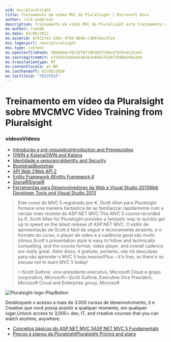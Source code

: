 ```yaml
---
uid: mvc/pluralsight
title: Treinamento em vídeo MVC da Pluralsight | Microsoft Docs
author: rick-anderson
description: Treinamento em vídeo MVC da Pluralsight este treinamento de vídeo gratuito colocará você em funcionamento com o ASP.NET MVC. Ele abrange tudo, desde a configuração de um desenvolvimento...
ms.author: riande
ms.date: 03/09/2011
ms.assetid: 87612fe1-258c-4f50-88d8-c3047dec3f14
msc.legacyurl: /mvc/pluralsight
msc.type: content
ms.openlocfilehash: 200e6b8cf8c32fbf70b383fc02e2fd74cbc313e5
ms.sourcegitcommit: e7e91932a6e91a63e2e46417626f39d6b244a3ab
ms.translationtype: MT
ms.contentlocale: pt-BR
ms.lasthandoff: 03/06/2020
ms.locfileid: "78537915"
---
```

# <a name="mvc-video-training-from-pluralsight"></a><span data-ttu-id="5c0e6-104">Treinamento em vídeo da Pluralsight sobre MVC</span><span class="sxs-lookup"><span data-stu-id="5c0e6-104">MVC Video Training from Pluralsight</span></span>

### <a name="videos"></a><span data-ttu-id="5c0e6-105">vídeos</span><span class="sxs-lookup"><span data-stu-id="5c0e6-105">Videos</span></span>

- [<span data-ttu-id="5c0e6-106">Introdução e pré-requisitos</span><span class="sxs-lookup"><span data-stu-id="5c0e6-106">Introduction and Prerequisites</span></span>](https://pluralsight.com/training/Player?author=scott-allen&name=aspdotnet-mvc5-fundamentals-m1-introduction&mode=live&clip=0&course=aspdotnet-mvc5-fundamentals)
- [<span data-ttu-id="5c0e6-107">OWIN e Katana</span><span class="sxs-lookup"><span data-stu-id="5c0e6-107">OWIN and Katana</span></span>](https://pluralsight.com/training/Player?author=scott-allen&name=aspdotnet-mvc5-fundamentals-m2-katana&mode=live&clip=0&course=aspdotnet-mvc5-fundamentals)
- [<span data-ttu-id="5c0e6-108">Identidade e segurança</span><span class="sxs-lookup"><span data-stu-id="5c0e6-108">Identity and Security</span></span>](https://pluralsight.com/training/Player?author=scott-allen&name=aspdotnet-mvc5-fundamentals-m3-identity&mode=live&clip=0&course=aspdotnet-mvc5-fundamentals)
- [<span data-ttu-id="5c0e6-109">Bootstrap</span><span class="sxs-lookup"><span data-stu-id="5c0e6-109">Bootstrap</span></span>](https://pluralsight.com/training/Player?author=scott-allen&name=aspdotnet-mvc5-fundamentals-m4-bootstrap&mode=live&clip=0&course=aspdotnet-mvc5-fundamentals)
- [<span data-ttu-id="5c0e6-110">API Web 2</span><span class="sxs-lookup"><span data-stu-id="5c0e6-110">Web API 2</span></span>](https://pluralsight.com/training/Player?author=scott-allen&name=aspdotnet-mvc5-fundamentals-m5-webapi2&mode=live&clip=0&course=aspdotnet-mvc5-fundamentals)
- [<span data-ttu-id="5c0e6-111">Entity Framework 6</span><span class="sxs-lookup"><span data-stu-id="5c0e6-111">Entity Framework 6</span></span>](https://pluralsight.com/training/Player?author=scott-allen&name=aspdotnet-mvc5-fundamentals-m6-ef6&mode=live&clip=0&course=aspdotnet-mvc5-fundamentals)
- [<span data-ttu-id="5c0e6-112">SignalR</span><span class="sxs-lookup"><span data-stu-id="5c0e6-112">SignalR</span></span>](https://pluralsight.com/training/Player?author=scott-allen&name=aspdotnet-mvc5-fundamentals-m7-signalr&mode=live&clip=0&course=aspdotnet-mvc5-fundamentals)
- [<span data-ttu-id="5c0e6-113">Ferramentas para Desenvolvedores da Web e Visual Studio 2013</span><span class="sxs-lookup"><span data-stu-id="5c0e6-113">Web Developer Tools and Visual Studio 2013</span></span>](https://pluralsight.com/training/Player?author=scott-allen&name=aspdotnet-mvc5-fundamentals-m8-visualstudio&mode=live&clip=0&course=aspdotnet-mvc5-fundamentals)

> <span data-ttu-id="5c0e6-114">Este curso do MVC 5 registrado por K. Scott Allen para Pluralsight fornece uma maneira fantástica de se familiarizar rapidamente com a versão mais recente do ASP.NET MVC.</span><span class="sxs-lookup"><span data-stu-id="5c0e6-114">This MVC 5 course recorded by K. Scott Allen for Pluralsight provides a fantastic way to quickly get up to speed on the latest release of ASP.NET MVC.</span></span> <span data-ttu-id="5c0e6-115">O estilo de apresentação de Scott é fácil de seguir e tecnicamente atraente, e o formato do curso, o player de vídeo e a cadência geral são muito ótimos.</span><span class="sxs-lookup"><span data-stu-id="5c0e6-115">Scott's presentation style is easy to follow and technically compelling, and the course format, video player, and overall cadence are really great.</span></span> <span data-ttu-id="5c0e6-116">Além disso, é gratuito, portanto, não há desculpas para não aprender o MVC 5 hoje mesmo!</span><span class="sxs-lookup"><span data-stu-id="5c0e6-116">Plus – it's free, so there's no excuse not to learn MVC 5 today!</span></span>
>
> <span data-ttu-id="5c0e6-117">&mdash;Scott Guthrie, vice-presidente executivo, Microsoft Cloud e grupo corporativo, Microsoft</span><span class="sxs-lookup"><span data-stu-id="5c0e6-117">&mdash;Scott Guthrie, Executive Vice President, Microsoft Cloud and Enterprise group, Microsoft</span></span>

![Pluralsight-logo-PlayButton](pluralsight/_static/image1.png)

<span data-ttu-id="5c0e6-119">Desbloqueie o acesso a mais de 3.000 cursos de desenvolvimento, ti e Creative que você possa assistir a qualquer momento, em qualquer lugar.</span><span class="sxs-lookup"><span data-stu-id="5c0e6-119">Unlock access to 3,000+ dev, IT, and creative courses that you can watch anytime, anywhere.</span></span>

* [<span data-ttu-id="5c0e6-120">Conceitos básicos do ASP.NET MVC 5</span><span class="sxs-lookup"><span data-stu-id="5c0e6-120">ASP.NET MVC 5 Fundamentals</span></span>](https://www.pluralsight.com/courses/aspdotnet-mvc5-fundamentals)
* [<span data-ttu-id="5c0e6-121">Preços e planos da Pluralsight</span><span class="sxs-lookup"><span data-stu-id="5c0e6-121">Pluralsight Pricing and plans</span></span>](https://www.pluralsight.com/pricing)
